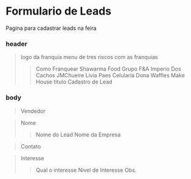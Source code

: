 # Formulario de Leads
Pagina para cadastrar leads na feira

<h3>header</h3>

>logo da franquia
>menu de tres riscos com as franquias
>>Como Franquear
>>Shawarma Food
>>Grupo F&A
>>Imperio Dos Cachos
>>JMChueire
>>Livia Paes
>>Celularia
>>Dona Waffles
>>Make House
>titulo Cadastro de Lead

<h3>body</h3>

>Vendedor

>Nome
>>Nome do Lead
>>Nome da Empresa

>Contato

>Interesse
>>Qual o interesse
>>Nivel de Interesse
>>Obs.
